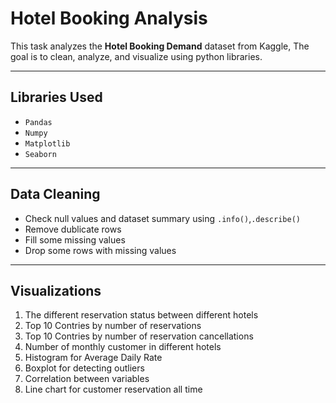 # Hotel Booking Analysis

This task analyzes the **Hotel Booking Demand** dataset from Kaggle, The goal is to clean, analyze, and visualize using python libraries.

---

## Libraries Used
- `Pandas`
- `Numpy`
- `Matplotlib`
- `Seaborn`

---

## Data Cleaning
- Check null values and dataset summary using `.info()`,`.describe()`
- Remove dublicate rows
- Fill some missing values
- Drop some rows with missing values

---

## Visualizations
1. The different reservation status between different hotels
2. Top 10 Contries by number of reservations
3. Top 10 Contries by number of reservation cancellations 
4. Number of monthly customer in different hotels
5. Histogram for Average Daily Rate
6. Boxplot for detecting outliers
7. Correlation between variables
8. Line chart for customer reservation all time
